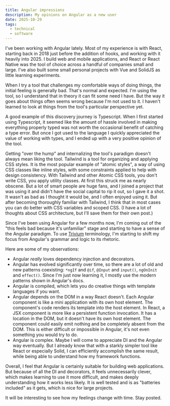 ```yaml
---
title: Angular impressions
description: My opinions on Angular as a new user
date: 2025-10-29
tags:
  - technical
  - software
---
```


I've been working with Angular lately. Most of my experience is with React, starting back in 2018 just before the addition of hooks, and working with it heavily into 2025. I build web and mobile applications, and React or React Native was the tool of choice across a handful of companies small and large. I've also built some small personal projects with Vue and SolidJS as little learning experiments.

When I try a tool that challenges my comfortable ways of doing things, the initial feeling is generally bad. That's normal and expected. I'm using the tool, so I understand that in theory it can fit some need I have. But the way it goes about things often seems wrong because I'm not used to it. I haven't learned to look at things from the tool's particular perspective yet.

A good example of this discovery journey is Typescript. When I first started using Typescript, it seemed like the amount of hassle involved in making everything properly typed was not worth the occasional benefit of catching a type error. But once I got used to the language I quickly appreciated the value of working with types, and I ended up with a very positive opinion of the tool.

Getting "over the hump" and internalizing the tool's paradigm doesn't always mean liking the tool. Tailwind is a tool for organizing and applying CSS styles. It is the most popular example of "atomic styles", a way of using CSS classes like inline styles, with some constraints applied to help with design consistency. With Tailwind and other Atomic CSS tools, you don't write CSS, you apply utility classes. At first this struck me as nearly obscene. But a lot of smart people are huge fans, and I joined a project that was using it and didn't have the social capital to rip it out, so I gave it a shot. It wasn't as bad as I thought it would be, and I often enjoyed using it. But after becoming thoroughly familiar with Tailwind, I think that in most cases you can do better with CSS variables and scoped CSS. (I have a lot of thoughts about CSS architecture, but I'll save them for their own post.)

Since I've been using Angular for a few months now, I'm coming out of the "this feels bad because it's unfamiliar" stage and starting to have a sense of the Angular paradigm. To use [Trivium](/posts/the-trivium-a-tool-for-learning-anything/) terminology, I'm starting to shift my focus from Angular's grammar and logic to its rhetoric.

Here are some of my observations:
- Angular *really* loves dependency injection and decorators.
- Angular has evolved significantly over time, so there are a lot of old and new patterns coexisting: `*ngIf` and `@if`, `@Input` and `input()`,  `ngOnInit` and `effect()`. Since I'm just now learning it, I mostly use the modern patterns shown in Angular's docs.
- Angular is compiled, which lets you do creative things with template languages if you want.
- Angular depends on the DOM in a way React doesn't. Each Angular component is like a mini application with its own host element. The component's code renders its template into the host element. In React, a JSX component is more like a persistent function invocation. It has a location in the DOM, but it doesn't have its own host element. The component could easily emit nothing and be completely absent from the DOM. This is either difficult or impossible in Angular, it's not even something you would try to do.
- Angular is complex. Maybe I will come to appreciate DI and the Angular way eventually. But I already know that with a starkly simpler tool like React or especially Solid, I can efficiently accomplish the same result, while being able to understand how my framework functions.

Overall, I feel that Angular is certainly suitable for building web applications. But because of all the DI and decorators, it feels unnecessarily clever, which makes learning to use it more difficult, and makes deeply understanding how it works less likely. It is well tested and is as "batteries included" as it gets, which is nice for large projects.

It will be interesting to see how my feelings change with time. Stay posted.
